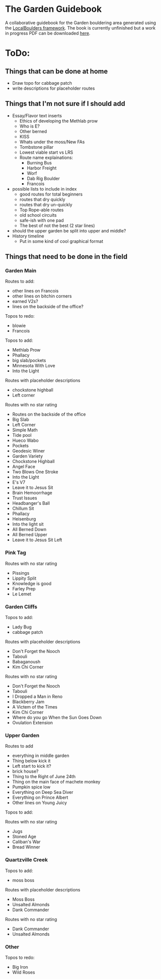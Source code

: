 # The Garden Guidebook
 A collaborative guidebook for the Garden bouldering area generated using the [LocalBoulders framework](https://github.com/AndrewChild/LocalBoulders). The book is currently unfinished but a work in progress PDF can be downloaded [here](https://github.com/AndrewChild/The-Garden-Guidebook/raw/main/guideBook.pdf).

# ToDo:
## Things that can be done at home
- Draw topo for cabbage patch
- write descriptions for placeholder routes

## Things that I'm not sure if I should add
- Essay/Flavor text inserts
  - Ethics of developing the Methlab prow
  - Who is E?
  - Other berned
  - KISS
  - Whats under the moss/New FAs
  - Tombstone pillar
  - Lowest viable start vs LRS
  - Route name explainations:
    - Burning Bus
	- Harbor Freight
	- Worf
	- Dab Rig Boulder
	- Francois
- possible lists to include in index
  - good routes for total beginners
  - routes that dry quickly
  - routes that dry un-quickly
  - Top Rope-able routes
  - old school circuits
  - safe-ish with one pad
  - The best of not the best (2 star lines)
- should the upper garden be split into upper and middle?
- History timeline
  - Put in some kind of cool graphical format

## Things that need to be done in the field

### Garden Main
Routes to add:
- other lines on Francois
- other lines on bitchin corners
- earned V2s?
- lines on the backside of the office?

Topos to redo:
- blowie
- Francois

Topos to add:
- Methlab Prow
- Phallacy
- big slab/pockets
- Minnesota With Love
- Into the Light

Routes with placeholder descriptions
- chockstone highball
- Left corner

Routes with no star rating
- Routes on the backside of the office
- Big Slab
- Left Corner
- Simple Math
- Tide pool
- Hueco Wabo
- Pockets
- Geodesic Winer
- Garden Variety
- Chockstone Highball
- Angel Face
- Two Blows One Stroke
- Into the Light
- E's V7
- Leave it to Jesus Sit
- Brain Hemoorrhage
- Trust Issues
- Headbanger's Ball
- Chillum Sit
- Phallacy
- Heisenburg
- Into the light sit
- All Berned Down
- All Berned Upper
- Leave it to Jesus Sit Left

### Pink Tag
Routes with no star rating
- Pissings
- Lippity Split
- Knowledge is good
- Farley Prep
- Le Lemet

### Garden Cliffs
Topos to add:
- Lady Bug
- cabbage patch

Routes with placeholder descriptions
- Don't Forget the Nooch
- Tabouli
- Babaganoush
- Kim Chi Corner

Routes with no star rating
- Don't Forget the Nooch
- Tabouli
- I Dropped a Man in Reno
- Blackberry Jam
- A Victem of the Times
- Kim Chi Corner
- Where do you go When the Sun Goes Down
- Ovulation Extension

### Upper Garden
Routes to add
- everything in middle garden
- Thing below kick it
- Left start to kick it?
- brick house?
- Thing to the Right of June 24th
- Thing on the main face of machete monkey
- Pumpkin spice low
- Everything on Deep Sea Diver
- Everything on Prince Albert
- Other lines on Young Juicy

Topos to add:

Routes with no star rating
- Jugs
- Stoned Age
- Caliban's War
- Bread Winner

### Quartzville Creek
Topos to add:
- moss boss

Routes with placeholder descriptions
- Moss Boss
- Unsalted Almonds
- Dank Commander

Routes with no star rating
- Dank Commander
- Unsalted Almonds

### Other
Topos to redo:
- Big Iron
- Wild Roses